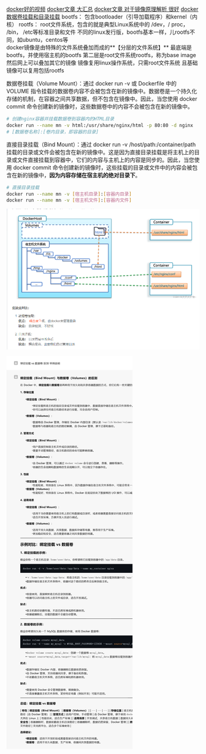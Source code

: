 [docker好的视频](https://www.bilibili.com/video/BV1aA4m1w7Ew/?spm_id_from=333.880.my_history.page.click&vd_source=95ec760e1cb7245ba0252e9e0962b83f)
[docker文章 大汇总](https://linux.do/t/topic/17895)
[docker文章 对于镜像原理解析 很好](https://blog.csdn.net/PIKapikaaaa/article/details/131510452)
[docker 数据卷挂载和目录挂载](https://blog.csdn.net/qq_36515317/article/details/127987651)
bootfs： 包含bootloader（引导加载程序）和kernel（内核）
rootfs： root文件系统，包含的就是典型Linux系统中的 /dev，/ proc， /bin， /etc等标准目录和文件
不同的linux发行版，bootfs基本一样，儿rootfs不同，如ubuntu，centos等                        
docker镜像是由特殊的文件系统叠加而成的**【分层的文件系统】**
最底端是bootfs，并使用宿主机的bootfs
第二层是root文件系统rootfs，称为base image
然后网上可以叠加其它的镜像 镜像复用linux操作系统，只需root文件系统 且基础镜像可以复用包括rootfs


数据卷挂载（Volume Mount）：通过 docker run -v 或 Dockerfile 中的 VOLUME 指令挂载的数据卷内容不会被包含在新的镜像中。数据卷是一个持久化存储的机制，在容器之间共享数据，但不包含在镜像中。因此，当您使用 docker commit 命令创建新的镜像时，这些数据卷中的内容不会被包含在新的镜像中。
```bash
# 创建nginx容器并挂载数据卷到容器内的HTML目录
docker run --name mn -v html:/usr/share/nginx/html -p 80:80 -d nginx
# [数据卷名称]:[卷内目录，即容器的目录]
```
直接目录挂载（Bind Mount）：通过 docker run -v /host/path:/container/path 挂载的目录或文件会被包含在新的镜像中。这是因为直接目录挂载是将主机上的目录或文件直接挂载到容器中，它们的内容与主机上的内容是同步的。因此，当您使用 docker commit 命令创建新的镜像时，这些挂载的目录或文件中的内容会被包含在新的镜像中，**因为内容存储在宿主机的绝对目录下**。
```bash
# 直接目录挂载
docker run --name mn -v [宿主机目录]:[容器内目录]
docker run --name mn -v [宿主机文件]:[容器内文件]

```
![数据卷挂载（推荐）和直接目录挂载](./images/image-4.png)

![A数据卷与挂载](./images/数据卷与挂载%20.png)